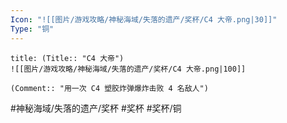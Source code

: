 ```yaml
---
Icon: "![[图片/游戏攻略/神秘海域/失落的遗产/奖杯/C4 大帝.png|30]]"
Type: "铜"
---
```

```ad-common-bronze-trophy
title: (Title:: "C4 大帝")
![[图片/游戏攻略/神秘海域/失落的遗产/奖杯/C4 大帝.png|100]]

(Comment:: "用一次 C4 塑胶炸弹爆炸击败 4 名敌人")
```

#神秘海域/失落的遗产/奖杯 #奖杯 #奖杯/铜
